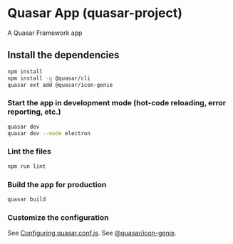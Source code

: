 # Quasar App (quasar-project)

A Quasar Framework app

## Install the dependencies
```bash
npm install
npm install -g @quasar/cli
quasar ext add @quasar/icon-genie
```

### Start the app in development mode (hot-code reloading, error reporting, etc.)
```bash
quasar dev
quasar dev --mode electron
```

### Lint the files
```bash
npm run lint
```

### Build the app for production
```bash
quasar build
```

### Customize the configuration
See [Configuring quasar.conf.js](https://quasar.dev/quasar-cli/quasar-conf-js).
See [@quasar/icon-genie](https://github.com/quasarframework/app-extension-icon-genie).
